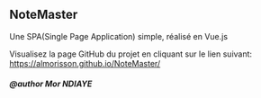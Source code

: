 ## NoteMaster

Une SPA(Single Page Application) simple, réalisé en Vue.js

Visualisez la page GitHub du projet en cliquant sur le lien suivant: https://almorisson.github.io/NoteMaster/
##### @author **Mor NDIAYE**

